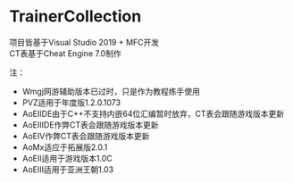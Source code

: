 # TrainerCollection

项目皆基于Visual Studio 2019 + MFC开发  
CT表基于Cheat Engine 7.0制作  
  
注：  
* Wmgj网游辅助版本已过时，只是作为教程练手使用    
* PVZ适用于年度版1.2.0.1073  
* AoEIIDE由于C++不支持内嵌64位汇编暂时放弃，CT表会跟随游戏版本更新
* AoEIIIDE作弊CT表会跟随游戏版本更新
* AoEIV作弊CT表会跟随游戏版本更新
* AoMx适应于拓展版2.0.1
* AoEII适用于游戏版本1.0C
* AoEIII适用于亚洲王朝1.03
